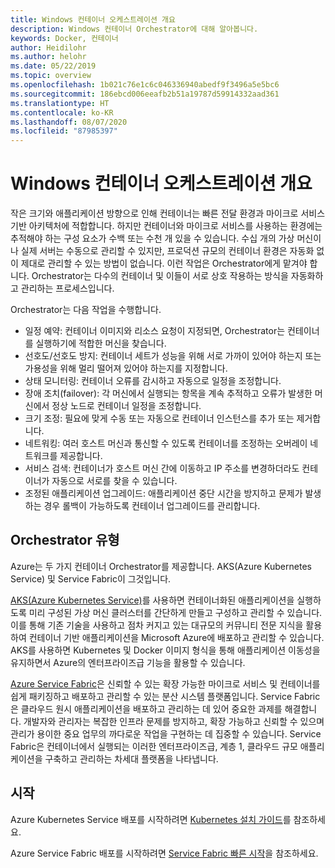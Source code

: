 ```yaml
---
title: Windows 컨테이너 오케스트레이션 개요
description: Windows 컨테이너 Orchestrator에 대해 알아봅니다.
keywords: Docker, 컨테이너
author: Heidilohr
ms.author: helohr
ms.date: 05/22/2019
ms.topic: overview
ms.openlocfilehash: 1b021c76e1c6c046336940abedf9f3496a5e5bc6
ms.sourcegitcommit: 186ebcd006eeafb2b51a19787d59914332aad361
ms.translationtype: HT
ms.contentlocale: ko-KR
ms.lasthandoff: 08/07/2020
ms.locfileid: "87985397"
---
```

# <a name="windows-container-orchestration-overview"></a>Windows 컨테이너 오케스트레이션 개요

작은 크기와 애플리케이션 방향으로 인해 컨테이너는 빠른 전달 환경과 마이크로 서비스 기반 아키텍처에 적합합니다. 하지만 컨테이너와 마이크로 서비스를 사용하는 환경에는 추적해야 하는 구성 요소가 수백 또는 수천 개 있을 수 있습니다. 수십 개의 가상 머신이나 실제 서버는 수동으로 관리할 수 있지만, 프로덕션 규모의 컨테이너 환경은 자동화 없이 제대로 관리할 수 있는 방법이 없습니다. 이런 작업은 Orchestrator에게 맡겨야 합니다. Orchestrator는 다수의 컨테이너 및 이들이 서로 상호 작용하는 방식을 자동화하고 관리하는 프로세스입니다.

Orchestrator는 다음 작업을 수행합니다.

- 일정 예약: 컨테이너 이미지와 리소스 요청이 지정되면, Orchestrator는 컨테이너를 실행하기에 적합한 머신을 찾습니다.
- 선호도/선호도 방지: 컨테이너 세트가 성능을 위해 서로 가까이 있어야 하는지 또는 가용성을 위해 멀리 떨어져 있어야 하는지를 지정합니다.
- 상태 모니터링: 컨테이너 오류를 감시하고 자동으로 일정을 조정합니다.
- 장애 조치(failover): 각 머신에서 실행되는 항목을 계속 추적하고 오류가 발생한 머신에서 정상 노드로 컨테이너 일정을 조정합니다.
- 크기 조정: 필요에 맞게 수동 또는 자동으로 컨테이너 인스턴스를 추가 또는 제거합니다.
- 네트워킹: 여러 호스트 머신과 통신할 수 있도록 컨테이너를 조정하는 오버레이 네트워크를 제공합니다.
- 서비스 검색: 컨테이너가 호스트 머신 간에 이동하고 IP 주소를 변경하더라도 컨테이너가 자동으로 서로를 찾을 수 있습니다.
- 조정된 애플리케이션 업그레이드: 애플리케이션 중단 시간을 방지하고 문제가 발생하는 경우 롤백이 가능하도록 컨테이너 업그레이드를 관리합니다.

## <a name="orchestrator-types"></a>Orchestrator 유형

Azure는 두 가지 컨테이너 Orchestrator를 제공합니다. AKS(Azure Kubernetes Service) 및 Service Fabric이 그것입니다.

[AKS(Azure Kubernetes Service)](/azure/aks/)를 사용하면 컨테이너화된 애플리케이션을 실행하도록 미리 구성된 가상 머신 클러스터를 간단하게 만들고 구성하고 관리할 수 있습니다. 이를 통해 기존 기술을 사용하고 점차 커지고 있는 대규모의 커뮤니티 전문 지식을 활용하여 컨테이너 기반 애플리케이션을 Microsoft Azure에 배포하고 관리할 수 있습니다. AKS를 사용하면 Kubernetes 및 Docker 이미지 형식을 통해 애플리케이션 이동성을 유지하면서 Azure의 엔터프라이즈급 기능을 활용할 수 있습니다.

[Azure Service Fabric](/azure/service-fabric/)은 신뢰할 수 있는 확장 가능한 마이크로 서비스 및 컨테이너를 쉽게 패키징하고 배포하고 관리할 수 있는 분산 시스템 플랫폼입니다. Service Fabric은 클라우드 원시 애플리케이션을 배포하고 관리하는 데 있어 중요한 과제를 해결합니다. 개발자와 관리자는 복잡한 인프라 문제를 방지하고, 확장 가능하고 신뢰할 수 있으며 관리가 용이한 중요 업무의 까다로운 작업을 구현하는 데 집중할 수 있습니다. Service Fabric은 컨테이너에서 실행되는 이러한 엔터프라이즈급, 계층 1, 클라우드 규모 애플리케이션을 구축하고 관리하는 차세대 플랫폼을 나타냅니다.

## <a name="getting-started"></a>시작

Azure Kubernetes Service 배포를 시작하려면 [Kubernetes 설치 가이드](../kubernetes/getting-started-kubernetes-windows.md)를 참조하세요.

Azure Service Fabric 배포를 시작하려면 [Service Fabric 빠른 시작](/azure/service-fabric/service-fabric-quickstart-containers.md)을 참조하세요.
